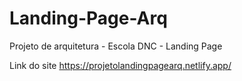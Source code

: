 # Landing-Page-Arq
Projeto de arquitetura - Escola DNC - Landing Page

Link do site
https://projetolandingpagearq.netlify.app/
